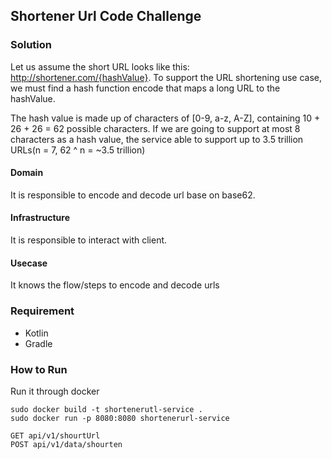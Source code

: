 ## Shortener Url Code Challenge

### Solution
Let us assume the short URL looks like this: http://shortener.com/{hashValue}. To support the URL shortening use case, we must find a hash function encode that maps a long URL to the hashValue.

The hash value is made up of characters of [0-9, a-z, A-Z], containing 10 + 26 + 26 = 62 possible characters. If we are going to support at most 8 characters as a hash value, the service able to support up to 3.5 trillion URLs(n = 7, 62 ^ n = ~3.5 trillion)

#### Domain
It is responsible to encode and decode url base on base62.

#### Infrastructure
It is responsible to interact with client.

#### Usecase
It knows the flow/steps to encode and decode urls

### Requirement
- Kotlin
- Gradle

### How to Run
Run it through docker
```
sudo docker build -t shortenerutl-service .
sudo docker run -p 8080:8080 shortenerurl-service

GET api/v1/shourtUrl
POST api/v1/data/shourten
```

